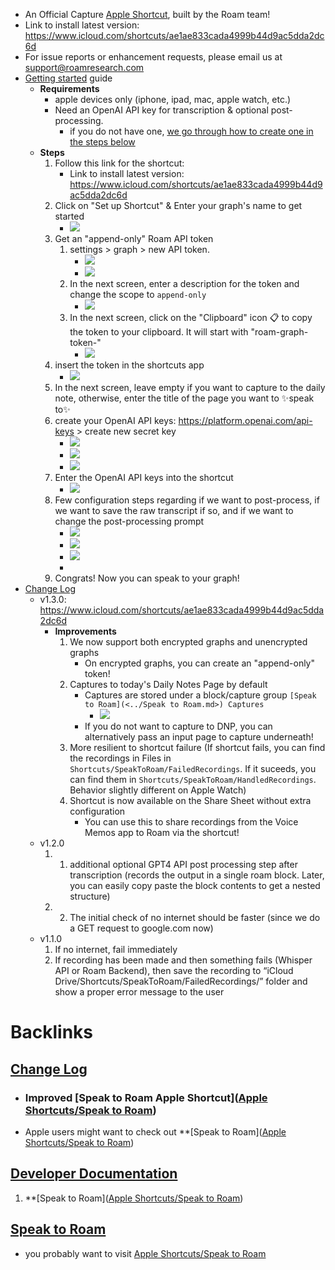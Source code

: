 - An Official Capture [Apple Shortcut](<../Apple Shortcut.md>), built by the Roam team!
- Link to install latest version: https://www.icloud.com/shortcuts/ae1ae833cada4999b44d9ac5dda2dc6d
- For issue reports or enhancement requests, please email us at support@roamresearch.com
- [Getting started](<../Getting started.md>) guide
    - **Requirements**
        - apple devices only (iphone, ipad, mac, apple watch, etc.)
        - Need an OpenAI API key for transcription & optional post-processing. 
            - if you do not have one, [we go through how to create one in the steps below](((aDWglI-Kc)))
    - **Steps**
        1. Follow this link for the shortcut: 
            - Link to install latest version: https://www.icloud.com/shortcuts/ae1ae833cada4999b44d9ac5dda2dc6d
        2. Click on "Set up Shortcut" & Enter your graph's name to get started
            - ![](https://firebasestorage.googleapis.com/v0/b/firescript-577a2.appspot.com/o/imgs%2Fapp%2Fhelp%2F4NhOVxidxj.png?alt=media&token=584eebcc-f599-4161-ae57-7780b93edbad)
        3. Get an "append-only" Roam API token
            1. settings > graph > new API token.
                - ![](https://firebasestorage.googleapis.com/v0/b/firescript-577a2.appspot.com/o/imgs%2Fapp%2Fhelp%2F9Gh3M3ld3n.png?alt=media&token=ba249458-3c91-4d93-b16f-4ea51aff9692)
                - ![](https://firebasestorage.googleapis.com/v0/b/firescript-577a2.appspot.com/o/imgs%2Fapp%2Fhelp%2FOZjsD2LXfT.png?alt=media&token=2ded5da1-1ce4-4cdf-a36e-daca2a836dcb)
            2. In the next screen, enter a description for the token and change the scope to `append-only`
                - ![](https://firebasestorage.googleapis.com/v0/b/firescript-577a2.appspot.com/o/imgs%2Fapp%2Fhelp%2FlX6xBAiHfr.png?alt=media&token=292a6d60-61f8-445d-8f54-93202e035378) 
            3. In the next screen, click on the "Clipboard" icon 📋 to copy the token to your clipboard. It will start with "roam-graph-token-"
                - ![](https://firebasestorage.googleapis.com/v0/b/firescript-577a2.appspot.com/o/imgs%2Fapp%2Fhelp%2FY9eaz1nLPq.png?alt=media&token=f1313b19-48c6-48b4-9b94-3f09e1428da4)
        4. insert the token in the shortcuts app
            - ![](https://firebasestorage.googleapis.com/v0/b/firescript-577a2.appspot.com/o/imgs%2Fapp%2Fhelp%2FekZcU5SwMo.png?alt=media&token=256b5341-8a1c-42be-b17f-59bb3c897ac5)
        5. In the next screen, leave empty if you want to capture to the daily note, otherwise, enter the title of the page you want to ✨speak to✨
        6. create your OpenAI API keys: 
https://platform.openai.com/api-keys > create new secret key
            - ![](https://firebasestorage.googleapis.com/v0/b/firescript-577a2.appspot.com/o/imgs%2Fapp%2Fhelp%2FOXQWJaiNIU.png?alt=media&token=04e3ec26-2598-4e5c-9ae2-b3f9619e65fd)
            - ![](https://firebasestorage.googleapis.com/v0/b/firescript-577a2.appspot.com/o/imgs%2Fapp%2Fhelp%2FO9lLlQUoZK.png?alt=media&token=12407bea-2bd1-4399-87cf-4cbfcca13e28)
            - ![](https://firebasestorage.googleapis.com/v0/b/firescript-577a2.appspot.com/o/imgs%2Fapp%2Fhelp%2F7smKjTiyq7.png?alt=media&token=6f05159b-19f6-4aac-ac43-50a8d70dc860)
        7. Enter the OpenAI API keys into the shortcut
            - ![](https://firebasestorage.googleapis.com/v0/b/firescript-577a2.appspot.com/o/imgs%2Fapp%2Fhelp%2FUvoleX91uT.png?alt=media&token=8810edc9-e7b0-48f9-b737-be3402f7ed75)
        8. Few configuration steps regarding if we want to post-process, if we want to save the raw transcript if so, and if we want to change the post-processing prompt
            - ![](https://firebasestorage.googleapis.com/v0/b/firescript-577a2.appspot.com/o/imgs%2Fapp%2Fhelp%2FN4laXM_ucp.png?alt=media&token=8e395772-3c5d-4c18-b0f8-ee874746bb93)
            - ![](https://firebasestorage.googleapis.com/v0/b/firescript-577a2.appspot.com/o/imgs%2Fapp%2Fhelp%2FSmYVPLruZv.png?alt=media&token=50ddbd07-8a40-4d57-897d-34c45d627c2a)
            - ![](https://firebasestorage.googleapis.com/v0/b/firescript-577a2.appspot.com/o/imgs%2Fapp%2Fhelp%2F3HC7XZ3_TR.png?alt=media&token=293284db-b653-4121-837f-6793e98bc4ba)
            - 
        9. Congrats! Now you can speak to your graph!
- [Change Log](<../Change Log.md>)
    - v1.3.0: https://www.icloud.com/shortcuts/ae1ae833cada4999b44d9ac5dda2dc6d
        - **Improvements**
            1. We now support both encrypted graphs and unencrypted graphs
                - On encrypted graphs, you can create an "append-only" token!
            2. Captures to today's Daily Notes Page by default
                - Captures are stored under a block/capture group `[Speak to Roam](<../Speak to Roam.md>) Captures`
                    - ![](https://firebasestorage.googleapis.com/v0/b/firescript-577a2.appspot.com/o/imgs%2Fapp%2Fhelp%2FHju0azD0Rk.png?alt=media&token=0aeb4cfa-8d59-45d0-bc34-e498769a94b1)
                - If you do not want to capture to DNP, you can alternatively pass an input page to capture underneath!
            3. More resilient to shortcut failure (If shortcut fails, you can find the recordings in Files in `Shortcuts/SpeakToRoam/FailedRecordings`. If it suceeds, you can find them in `Shortcuts/SpeakToRoam/HandledRecordings`. Behavior slightly different on Apple Watch)
            4. Shortcut is now available on the Share Sheet without extra configuration
                - You can use this to share recordings from the Voice Memos app to Roam via the shortcut!
    - v1.2.0
        1. 1. additional optional GPT4 API post processing step after transcription (records the output in a single roam block. Later, you can easily copy paste the block contents to get a nested structure)
        2. 2. The initial check of no internet should be faster (since we do a GET request to google.com now)
    - v1.1.0
        1. If no internet, fail immediately
        2. If recording has been made and then something fails (Whisper API or Roam Backend), then save the recording to “iCloud Drive/Shortcuts/SpeakToRoam/FailedRecordings/” folder and show a proper error message to the user

# Backlinks
## [Change Log](<Change Log.md>)
- ### Improved [Speak to Roam Apple Shortcut]([Apple Shortcuts/Speak to Roam](<../Apple Shortcuts/Speak to Roam.md>))

- Apple users might want to check out **[Speak to Roam]([Apple Shortcuts/Speak to Roam](<../Apple Shortcuts/Speak to Roam.md>))

## [Developer Documentation](<Developer Documentation.md>)
1. **[Speak to Roam]([Apple Shortcuts/Speak to Roam](<../Apple Shortcuts/Speak to Roam.md>))

## [Speak to Roam](<Speak to Roam.md>)
- you probably want to visit [Apple Shortcuts/Speak to Roam](<../Apple Shortcuts/Speak to Roam.md>)


